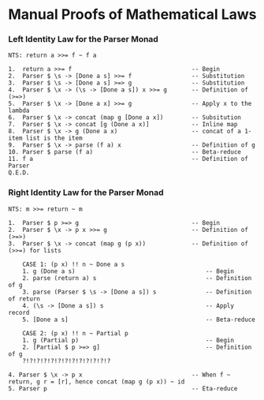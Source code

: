 # Manual Proofs of Mathematical Laws

### Left Identity Law for the Parser Monad
    NTS: return a >>= f ~ f a

    1.  return a >>= f                                  -- Begin
    2.  Parser $ \s -> [Done a s] >>= f                 -- Substitution
    3.  Parser $ \s -> [Done a s] >=> g                 -- Substitution
    4.  Parser $ \x -> (\s -> [Done a s]) x >>= g       -- Definition of (>=>)
    5.  Parser $ \x -> [Done a x] >>= g                 -- Apply x to the lambda
    6.  Parser $ \x -> concat (map g [Done a x])        -- Subsitution
    7.  Parser $ \x -> concat [g (Done a x)]            -- Inline map
    8.  Parser $ \x -> g (Done a x)                     -- concat of a 1-item list is the item
    9.  Parser $ \x -> parse (f a) x                    -- Definition of g
    10. Parser $ parse (f a)                            -- Beta-reduce
    11. f a                                             -- Definition of Parser 
    Q.E.D.

### Right Identity Law for the Parser Monad
    NTS: m >>= return ~ m

    1.  Parser $ p >=> g                                -- Begin
    2.  Parser $ \x -> p x >>= g                        -- Definition of (>=>)
    3.  Parser $ \x -> concat (map g (p x))             -- Definition of (>>=) for lists

        CASE 1: (p x) !! n ~ Done a s
        1. g (Done a s)                                     -- Begin
        2. parse (return a) s                               -- Definition of g
        3. parse (Parser $ \s -> [Done a s]) s              -- Definition of return
        4. (\s -> [Done a s]) s                             -- Apply record
        5. [Done a s]                                       -- Beta-reduce

        CASE 2: (p x) !! n ~ Partial p
        1. g (Partial p)                                    -- Begin
        2. [Partial $ p >=> g]                              -- Definition of g
        ?!?!?!?!?!?!?!?!?!?!?!?!?

    4. Parser $ \x -> p x                               -- When f ~ return, g r = [r], hence concat (map g (p x)) ~ id
    5. Parser p                                         -- Eta-reduce


